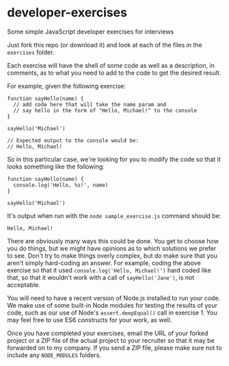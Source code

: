 # developer-exercises
Some simple JavaScript developer exercises for interviews

Just fork this repo (or download it) and look at each of the files in the `exercises` folder.

Each exercise will have the shell of some code as well as a description, in comments, as to what you need to add to the code to get the desired result.

For example, given the following exercise:

    function sayHello(name) {
      // add code here that will take the name param and
      // say hello in the form of "Hello, Michael!" to the console
    }

    sayHello('Michael')

    // Expected output to the console would be:
    // Hello, Michael!

So in this particular case, we're looking for you to modify the code so that it looks something like the following:

    function sayHello(name) {
      console.log('Hello, %s!', name)
    }

    sayHello('Michael')

It's output when run with the `node sample_exercise.js` command should be:

    Hello, Michael!

There are obviously many ways this could be done.  You get to choose how you do things, but we might have opinions as to which solutions we prefer to see.  Don't try to make things overly complex, but do make sure that you aren't simply hard-coding an answer.  For example, coding the above exercise so that it used `console.log('Hello, Michael!')` hard coded like that, so that it wouldn't work with a call of `sayHello('Jane')`, is not acceptable.

You will need to have a recent version of Node.js installed to run your code.  We make use of some built-in Node modules for testing the results of your code, such as our use of Node's `assert.deepEqual()` call in exercise 1.  You may feel free to use ES6 constructs for your work, as well.

Once you have completed your exercises, email the URL of your forked project or a ZIP file of the actual project to your recruiter so that it may be forwarded on to my company.  If you send a ZIP file, please make sure not to include any `NODE_MODULES` folders.
